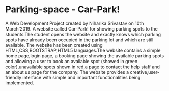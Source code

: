 # Parking-space - Car-Park!
A Web Development Project
created by Niharika Srivastav on 10th March'2019.
A website called Car-Park! for showing parking spots to the students.The student opens the
website and exactly knows which parking spots have already been occupied in the
parking lot and which are still available.
The website has been created using HTML,CSS,BOOTSTRAP,HTML5 languages.The website contains a simple home page,login page,
a booking page showing the available parking spots and allowing a user to book an available spot (showed in green color),unavailable spots 
shown in red,a page to contact the help staff and an about us page for the company.
The website provides a creative,user-friendly interface with simple and important functionalities being implemented.
